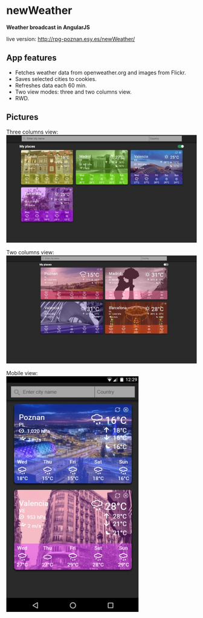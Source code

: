 # newWeather
**Weather broadcast in AngularJS**

live version: http://rpg-poznan.esy.es/newWeather/

## App features
* Fetches weather data from openweather.org and images from Flickr.  
* Saves selected cities to cookies.  
* Refreshes data each 60 min.  
* Two view modes: three and two columns view.
* RWD.
   
## Pictures
   
Three columns view:   
![Three rows view](https://raw.githubusercontent.com/BugBear6/newWeather/master/print_screen_v1.jpg)   
   
Two columns view:  
![Two rows view](https://raw.githubusercontent.com/BugBear6/newWeather/master/print_screen_v2.jpg)   
   
Mobile view:   
![Mobile view](https://raw.githubusercontent.com/BugBear6/newWeather/master/print_screen_v4.jpg)   

